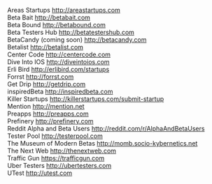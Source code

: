 Areas Startups	http://areastartups.com  
Beta Bait	http://betabait.com  
Beta Bound	http://betabound.com  
Beta Testers Hub	http://betatestershub.com  
BetaCandy (coming soon)	http://betacandy.com  
Betalist	http://betalist.com  
Center Code	http://centercode.com  
Dive Into IOS	http://diveintoios.com  
Erli Bird	http://erlibird.com/startups  
Forrst	http://forrst.com  
Get Drip	http://getdrip.com  
inspiredBeta	http://inspiredbeta.com  
Killer Startups	http://killerstartups.com/submit-startup  
Mention	http://mention.net  
Preapps	http://preapps.com  
Prefinery	http://prefinery.com  
Reddit Alpha and Beta Users	http://reddit.com/r/AlphaAndBetaUsers  
Tester Pool	http://testerpool.com  
The Museum of Modern Betas	http://momb.socio-kybernetics.net  
The Next Web	http://thenextweb.com  
Traffic Gun 	https://trafficgun.com  
Uber Testers	http://ubertesters.com  
UTest	http://utest.com  